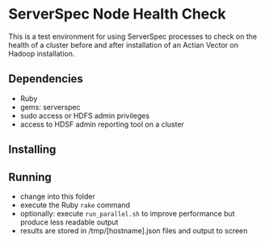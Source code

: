 ServerSpec Node Health Check
==============================

This is a test environment for using ServerSpec processes to check on the 
health of a cluster before and after installation of an Actian Vector on Hadoop 
installation.

Dependencies
--------------
 * Ruby
 * gems: serverspec
 * sudo access or HDFS admin privileges
 * access to HDSF admin reporting tool on a cluster

Installing
-------------

Running 
--------
 - change into this folder
 - execute the Ruby ``rake`` command
 - optionally: execute ``run_parallel.sh`` to improve performance but produce less readable output
 - results are stored in /tmp/[hostname].json files and output to screen
